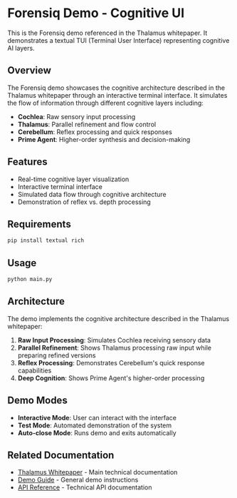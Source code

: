 # Forensiq Demo - Cognitive UI

This is the Forensiq demo referenced in the Thalamus whitepaper. It demonstrates a textual TUI (Terminal User Interface) representing cognitive AI layers.

## Overview

The Forensiq demo showcases the cognitive architecture described in the Thalamus whitepaper through an interactive terminal interface. It simulates the flow of information through different cognitive layers including:

- **Cochlea**: Raw sensory input processing
- **Thalamus**: Parallel refinement and flow control
- **Cerebellum**: Reflex processing and quick responses
- **Prime Agent**: Higher-order synthesis and decision-making

## Features

- Real-time cognitive layer visualization
- Interactive terminal interface
- Simulated data flow through cognitive architecture
- Demonstration of reflex vs. depth processing

## Requirements

```bash
pip install textual rich
```

## Usage

```bash
python main.py
```

## Architecture

The demo implements the cognitive architecture described in the Thalamus whitepaper:

1. **Raw Input Processing**: Simulates Cochlea receiving sensory data
2. **Parallel Refinement**: Shows Thalamus processing raw input while preparing refined versions
3. **Reflex Processing**: Demonstrates Cerebellum's quick response capabilities
4. **Deep Cognition**: Shows Prime Agent's higher-order processing

## Demo Modes

- **Interactive Mode**: User can interact with the interface
- **Test Mode**: Automated demonstration of the system
- **Auto-close Mode**: Runs demo and exits automatically

## Related Documentation

- [Thalamus Whitepaper](../../thalamus_whitepaper_draft%20(1).md) - Main technical documentation
- [Demo Guide](../DEMO_GUIDE.md) - General demo instructions
- [API Reference](../API_REFERENCE.md) - Technical API documentation
